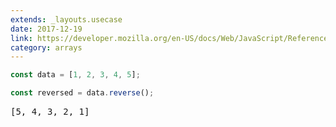 ```yaml
---
extends: _layouts.usecase
date: 2017-12-19
link: https://developer.mozilla.org/en-US/docs/Web/JavaScript/Reference/Global_Objects/Array/reverse
category: arrays
---
```



```javascript
const data = [1, 2, 3, 4, 5];

const reversed = data.reverse();
```

<pre class="output">[5, 4, 3, 2, 1]</pre>
